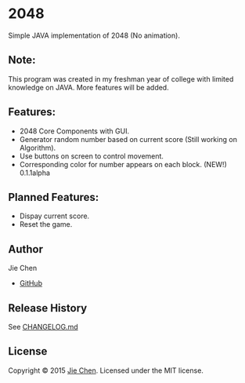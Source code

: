 # 2048
Simple JAVA implementation of 2048 (No animation).


Note:
-----
This program was created in my freshman year of college with limited knowledge on JAVA. More features will be added.

Features:
-----------------
 - 2048 Core Components with GUI. 
 - Generator random number based on current score (Still working on Algorithm). 
 - Use buttons on screen to control movement.
 - Corresponding color for number appears on each block. (NEW!) 0.1.1alpha

Planned Features:
-----------------
 - Dispay current score.
 - Reset the game.

Author
------
Jie Chen
 - [GitHub](https://github.com/JChenByte) 


Release History
---------------
See [CHANGELOG.md](https://github.com/JChenByte/2048/blob/master/CHANGELOG.md)

License
-------
Copyright © 2015 [Jie Chen](https://github.com/JChenByte). Licensed under the MIT license.
